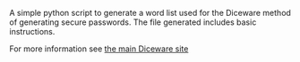A simple python script to generate a word list used for the Diceware method
of generating secure passwords. The file generated includes basic instructions.

For more information see [the main Diceware site](http://world.std.com/~reinhold/diceware.html)
